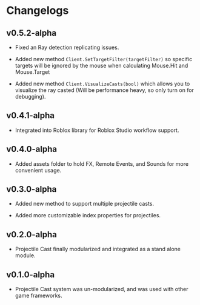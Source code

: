 # Changelogs

## v0.5.2-alpha

- Fixed an Ray detection replicating issues.

- Added new method `Client.SetTargetFilter(targetFilter)` so specific targets will be ignored by the mouse when calculating Mouse.Hit and Mouse.Target

- Added new method `Client.VisualizeCasts(bool)` which allows you to visualize the ray casted (Will be performance heavy, so only turn on for debugging).

## v0.4.1-alpha

- Integrated into Roblox library for Roblox Studio workflow support.

## v0.4.0-alpha

- Added assets folder to hold FX, Remote Events, and Sounds for more convenient usage.

## v0.3.0-alpha

- Added new method to support multiple projectile casts.

- Added more customizable index properties for projectiles.

## v0.2.0-alpha

- Projectile Cast finally modularized and integrated as a stand alone module.

## v0.1.0-alpha

- Projectile Cast system was un-modularized, and was used with other game frameworks.

